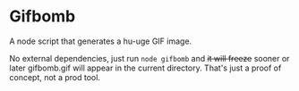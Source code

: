 # Gifbomb

A node script that generates a hu-uge GIF image.

No external dependencies, just run `node gifbomb` and ~~it will freeze~~ sooner or later gifbomb.gif will appear in the current directory. That's just a proof of concept, not a prod tool.

